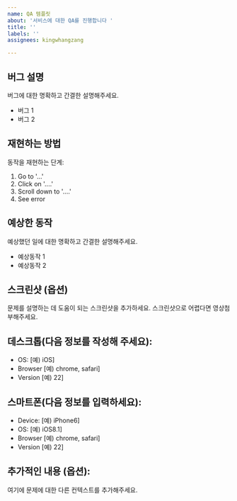 ```yaml
---
name: QA 템플릿
about: '서비스에 대한 QA를 진행합니다 '
title: ''
labels: ''
assignees: kingwhangzang

---
```


##  버그 설명

버그에 대한 명확하고 간결한 설명해주세요.

- 버그 1
- 버그 2

## 재현하는 방법

동작을 재현하는 단계:

1. Go to '...'
2. Click on '....'
3. Scroll down to '....'
4. See error

## 예상한 동작

예상했던 일에 대한 명확하고 간결한 설명해주세요.

- 예상동작 1
- 예상동작 2

## 스크린샷 (옵션)

문제를 설명하는 데 도움이 되는 스크린샷을 추가하세요. 스크린샷으로 어렵다면 영상첨부해주세요.

## 데스크톱(다음 정보를 작성해 주세요):

- OS: [예) iOS]
- Browser [예) chrome, safari]
- Version [예) 22]

## 스마트폰(다음 정보를 입력하세요):

- Device: [예) iPhone6]
- OS: [예) iOS8.1]
- Browser [예) chrome, safari]
- Version [예) 22]

## 추가적인 내용 (옵션):

여기에 문제에 대한 다른 컨텍스트를 추가해주세요.
